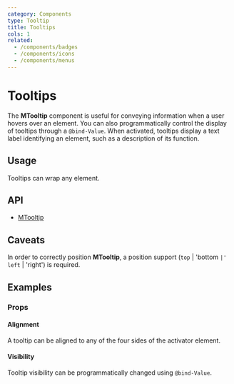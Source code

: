 ```yaml
---
category: Components
type: Tooltip
title: Tooltips
cols: 1
related:
  - /components/badges
  - /components/icons
  - /components/menus
---
```


# Tooltips

The **MTooltip** component is useful for conveying information when a user hovers over an element. You can also
programmatically control the display of tooltips through a `@bind-Value`. When activated, tooltips display a text
label identifying an element, such as a description of its function.

## Usage

Tooltips can wrap any element.

<tooltips-usage></tooltips-usage>

## API

- [MTooltip](/api/MTooltip)

## Caveats

<!--alert:info-->
In order to correctly position **MTooltip**, a position support (` top ` | 'bottom ` |' left ` | 'right') is required.

## Examples

### Props

#### Alignment

A tooltip can be aligned to any of the four sides of the activator element.

<example file="" />

#### Visibility

Tooltip visibility can be programmatically changed using `@bind-Value`.

<example file="" />